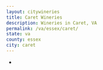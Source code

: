 ```yaml
---
layout: citywineries
title: Caret Wineries
description: Wineries in Caret, VA
permalink: /va/essex/caret/
state: va
county: essex
city: caret
---
```

-
